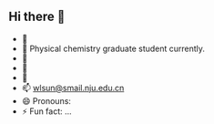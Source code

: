 ## Hi there 👋

<!--
**swl2001/swl2001** is a ✨ _special_ ✨ repository because its `README.md` (this file) appears on your GitHub profile.

Here are some ideas to get you started:

- 🔭 I’m currently working on ...
- 🌱 I’m currently learning ...
- 👯 I’m looking to collaborate on ...
- 🤔 I’m looking for help with ...
- 💬 Ask me about ...
- 📫 How to reach me: ...
- 😄 Pronouns: ...
- ⚡ Fun fact: ...
-->


- 🔭 
- 🌱 Physical chemistry graduate student currently.
- 👯 
- 🤔 
- 💬 
- 📫 wlsun@smail.nju.edu.cn
- 😄 Pronouns: 
- ⚡ Fun fact: ...
